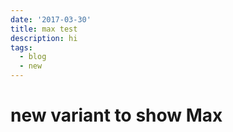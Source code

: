 ```yaml
---
date: '2017-03-30'
title: max test
description: hi
tags:
  - blog
  - new
---
```

# new variant to show Max
